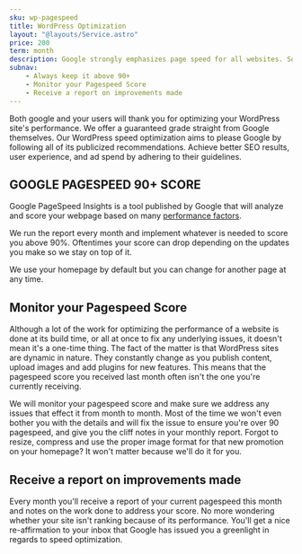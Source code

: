 ```yaml
---
sku: wp-pagespeed
title: WordPress Optimization
layout: "@layouts/Service.astro"
price: 200
term: month
description: Google strongly emphasizes page speed for all websites. So much so, that it has a tool to grade your website. We make sure you're passing with flying colours.
subnav: 
    - Always keep it above 90+
    - Monitor your Pagespeed Score
    - Receive a report on improvements made
---
```


Both google and your users will thank you for optimizing your WordPress site's performance. We offer a guaranteed grade straight from Google themselves. Our WordPress speed optimization aims to please Google by following all of its publicized recommendations. Achieve better SEO results, user experience, and ad spend by adhering to their guidelines.

## GOOGLE PAGESPEED 90+ SCORE

Google PageSpeed Insights is a tool published by Google that will analyze and score your webpage based on many [performance factors](https://web.dev/measure/).

We run the report every month and implement whatever is needed to score you above 90%. Oftentimes your score can drop depending on the updates you make so we stay on top of it.

We use your homepage by default but you can change for another page at any time.

## Monitor your Pagespeed Score

Although a lot of the work for optimizing the performance of a website is done at its build time, or all at once to fix any underlying issues, it doesn't mean it's a one-time thing. The fact of the matter is that WordPress sites are dynamic in nature. They constantly change as you publish content, upload images and add plugins for new features. This means that the pagespeed score you received last month often isn't the one you're currently receiving.

We will monitor your pagespeed score and make sure we address any issues that effect it from month to month. Most of the time we won't even bother you with the details and will fix the issue to ensure you're over 90 pagespeed, and give you the cliff notes in your monthly report. Forgot to resize, compress and use the proper image format for that new promotion on your homepage? It won't matter because we'll do it for you. 

## Receive a report on improvements made

Every month you'll receive a report of your current pagespeed this month and notes on the work done to address your score. No more wondering whether your site isn't ranking because of its performance. You'll get a nice re-affirmation to your inbox that Google has issued you a greenlight in regards to speed optimization.